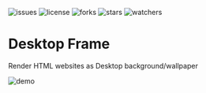 ![issues](https://img.shields.io/github/issues/momo5502/desktop-frame.svg)
![license](https://img.shields.io/github/license/momo5502/desktop-frame.svg)
![forks](https://img.shields.io/github/forks/momo5502/desktop-frame.svg)
![stars](https://img.shields.io/github/stars/momo5502/desktop-frame.svg)
![watchers](https://img.shields.io/github/watchers/momo5502/desktop-frame.svg)

Desktop Frame
===========
Render HTML websites as Desktop background/wallpaper

![demo](https://github.com/momo5502/desktopframe/raw/master/demo.gif)
